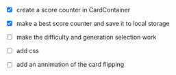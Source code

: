 - [x] create a score counter in CardContainer
- [x] make a best score counter and save it to local storage
- [ ] make the difficulty and generation selection work
- [ ] add css
- [ ] add an annimation of the card flipping

